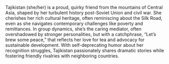 Tajikistan (she/her) is a proud, quirky friend from the mountains of Central Asia, shaped by her turbulent history post-Soviet Union and civil war. She cherishes her rich cultural heritage, often reminiscing about the Silk Road, even as she navigates contemporary challenges like poverty and remittances. In group dynamics, she’s the caring mediator, often overshadowed by stronger personalities, but with a catchphrase, “Let’s brew some peace,” that reflects her love for tea and advocacy for sustainable development. With self-deprecating humor about her recognition struggles, Tajikistan passionately shares dramatic stories while fostering friendly rivalries with neighboring countries.